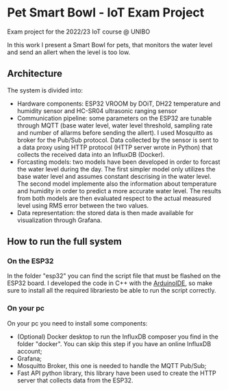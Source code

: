 # Pet Smart Bowl - IoT Exam Project
 Exam project for the 2022/23 IoT course @ UNIBO
 
 In this work I present a Smart Bowl for pets, that monitors the water level and send an allert when the level is too low.

## Architecture
The system is divided into:
- Hardware components: ESP32 VROOM by DOiT, DH22 temperature and humidity sensor and HC-SR04 ultrasonic ranging sensor
- Communication pipeline: some parameters on the ESP32 are tunable through MQTT (base water level, water level threshold, sampling rate and number of allarms before sending the allert).
                          I used Mosquitto as broker for the Pub/Sub protocol.
                          Data collected by the sensor is sent to a data proxy using HTTP protocol (HTTP server wrote in Python) that collects the received data into an InfluxDB (Docker).
- Forcasting models: two models have been developed in order to forcast the water level during the day. The first simpler model only utilizes the base water level and assumes constant descrising in the water level.
                     The second model implemente also the information about temperature and humidity in order to predict a more accurate water level. The results from both models are then evaluated respect to the actual 
                     measured level using RMS error between the two values.
- Data representation: the stored data is then made available for visualization through Grafana.

 ## How to run the full system

### On the ESP32
In the folder "esp32" you can find the script file that must be flashed on the ESP32 board. I developed the code in C++ with the [ArduinoIDE](https://www.arduino.cc/en/software), so make sure to install all the required librariesto be able to run the script correctly.

### On your pc
On your pc you need to install some components:
- (Optional) Docker desktop to run the InfluxDB composer you find in the folder "docker". You can skip this step if you have an online InfluxDB account;
-  Grafana;
-  Mosquitto Broker, this one is needed to handle the MQTT Pub/Sub;
-  Fast API python library, this library have been used to create the HTTP server that collects data from the ESP32.
